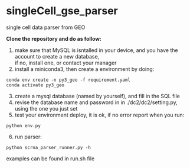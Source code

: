 # singleCell_gse_parser
single cell data parser from GEO 

**Clone the repository and do as follow:**
1. make sure that MySQL is isntalled in your device, and you have the account to create a new database,   
if no, install one, or contact your manager
2. install a miniconda3, then create a environment by doing:
```
conda env create -n py3_geo -f requirement.yaml
conda activate py3_geo
```
3. create a mysql database (named by yourself), and fill in the SQL file
4. revise the database name and password in in ./dc2/dc2/setting.py, using the one you just set
5. test your environment deploy, it is ok, if no error report when you run:
```
python env.py
```
6. run parser:
```
python scrna_parser_runner.py -h
```
examples can be found in run.sh file




